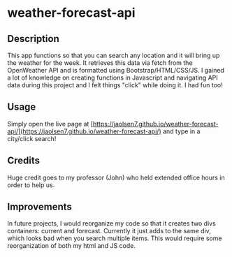 # weather-forecast-api

## Description
This app functions so that you can search any location and it will bring up the weather for the week. It retrieves this data via fetch from the OpenWeather API and is formatted using Bootstrap/HTML/CSS/JS. I gained a lot of knowledge on creating functions in Javascript and navigating API data during this project and I felt things "click" while doing it. I had fun too! 

## Usage
Simply open the live page at [https://jaolsen7.github.io/weather-forecast-api/](https://jaolsen7.github.io/weather-forecast-api/) and type in a city/click search!

## Credits
Huge credit goes to my professor (John) who held extended office hours in order to help us.

## Improvements
In future projects, I would reorganize my code so that it creates two divs containers: current and forecast. Currently it just adds to the same div, which looks bad when you search multiple items. This would require some reorganization of both my html and JS code.